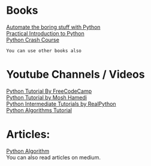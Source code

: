 # Books
   [Automate the boring stuff with Python](https://automatetheboringstuff.com/) <br/>
   [Practical Introduction to Python](https://www.brianheinold.net/python/A_Practical_Introduction_to_Python_Programming_Heinold.pdf)<br/>
   [Python Crash Course](https://nostarch.com/pythoncrashcourse2e)

    You can use other books also

# Youtube Channels / Videos
   [Python Tutorial By FreeCodeCamp](https://www.youtube.com/watch?v=rfscVS0vtbw)<br/>
   [Python Tutorial by Mosh Hamedi](https://www.youtube.com/watch?v=_uQrJ0TkZlc&t=6143s)<br/>
   [Python Intermediate Tutorials by RealPython](https://www.youtube.com/watch?v=gllUwQnYVww&list=PLP8GkvaIxJP0VAXF3USi9U4JnpxUvQXHx)<br/>
   [Python Algorithms Tutorial](https://www.youtube.com/watch?v=p65AHm9MX80)


# Articles:
   [Python Algorithm](https://runestone.academy/runestone/books/published/pythonds/index.html) <br/>
   You can also read articles on medium.
